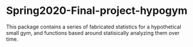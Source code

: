 # Spring2020-Final-project-hypogym
This package contains a series of fabricated statistics for a hypothetical small gym, and functions based around statisically analyzing them over time. 
